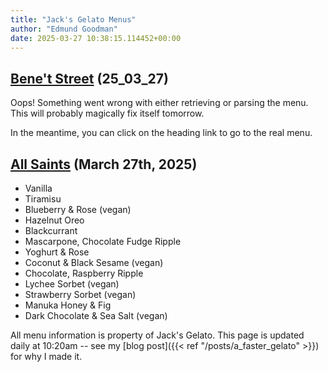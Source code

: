 ```yaml
---
title: "Jack's Gelato Menus"
author: "Edmund Goodman"
date: 2025-03-27 10:38:15.114452+00:00
---
```


## [Bene't Street](https://www.jacksgelato.com/bene-t-street-menu) (25_03_27)

Oops! Something went wrong with either retrieving or parsing the menu. This will probably magically fix itself tomorrow.

In the meantime, you can click on the heading link to go to the real menu.


## [All Saints](https://www.jacksgelato.com/all-saints-menu) (March 27th, 2025)

- Vanilla
- Tiramisu
- Blueberry & Rose (vegan)
- Hazelnut Oreo
- Blackcurrant
- Mascarpone, Chocolate Fudge Ripple
- Yoghurt & Rose
- Coconut & Black Sesame (vegan)
- Chocolate, Raspberry Ripple
- Lychee Sorbet (vegan)
- Strawberry Sorbet  (vegan)
- Manuka Honey & Fig
- Dark Chocolate & Sea Salt (vegan)

All menu information is property of Jack's Gelato. This page is
updated daily at 10:20am -- see my
[blog post]({{< ref "/posts/a_faster_gelato" >}}) for why I made it.
